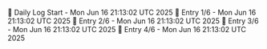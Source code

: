 📅 Daily Log Start - Mon Jun 16 21:13:02 UTC 2025
📌 Entry 1/6 - Mon Jun 16 21:13:02 UTC 2025
📌 Entry 2/6 - Mon Jun 16 21:13:02 UTC 2025
📌 Entry 3/6 - Mon Jun 16 21:13:02 UTC 2025
📌 Entry 4/6 - Mon Jun 16 21:13:02 UTC 2025
